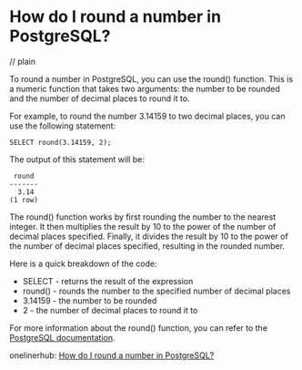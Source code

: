 # How do I round a number in PostgreSQL?
// plain

To round a number in PostgreSQL, you can use the round() function. This is a numeric function that takes two arguments: the number to be rounded and the number of decimal places to round it to.

For example, to round the number 3.14159 to two decimal places, you can use the following statement:

```
SELECT round(3.14159, 2);
```

The output of this statement will be:

```
 round
-------
  3.14
(1 row)
```

The round() function works by first rounding the number to the nearest integer. It then multiplies the result by 10 to the power of the number of decimal places specified. Finally, it divides the result by 10 to the power of the number of decimal places specified, resulting in the rounded number.

Here is a quick breakdown of the code:

- SELECT - returns the result of the expression
- round() - rounds the number to the specified number of decimal places
- 3.14159 - the number to be rounded
- 2 - the number of decimal places to round it to

For more information about the round() function, you can refer to the [PostgreSQL documentation](https://www.postgresql.org/docs/current/functions-math.html).

onelinerhub: [How do I round a number in PostgreSQL?](https://onelinerhub.com/postgresql/how-do-i-round-a-number-in-postgresql)